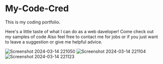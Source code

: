 # My-Code-Cred
This is my coding portfolio.

Here's a little taste of what I can do as a web daveloper!
Come check out my samples of code 
Also feel free to contact me for jobs or if you just want to leave a suggestion or give me helpful advice.

![Screenshot 2024-03-14 221050](https://github.com/Dpippin09/My-Code-Cred/assets/157753619/92e3d284-f35f-4147-b504-e33fde84d726)
![Screenshot 2024-03-14 221104](https://github.com/Dpippin09/My-Code-Cred/assets/157753619/c152f841-eacb-4787-8779-c6ddddeb155c)
![Screenshot 2024-03-14 221123](https://github.com/Dpippin09/My-Code-Cred/assets/157753619/9a86def1-4ea7-4a12-8207-ad6abf2a8041)
